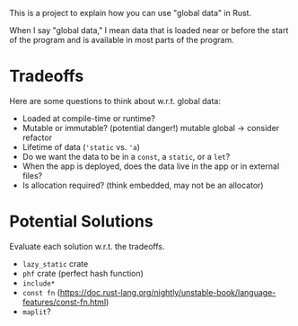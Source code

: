 This is a project to explain how you can use "global data" in Rust.

When I say "global data," I mean data that is loaded near or before the start of the program and is available in most parts of the program.

# Tradeoffs

Here are some questions to think about w.r.t. global data:

- Loaded at compile-time or runtime?
- Mutable or immutable? (potential danger!) mutable global -> consider refactor
- Lifetime of data (`'static` vs. `'a`)
- Do we want the data to be in a `const`, a `static`, or a `let`?
- When the app is deployed, does the data live in the app or in external files?
- Is allocation required? (think embedded, may not be an allocator)

# Potential Solutions

Evaluate each solution w.r.t. the tradeoffs.

- `lazy_static` crate
- `phf` crate (perfect hash function)
- `include*`
- `const fn` (https://doc.rust-lang.org/nightly/unstable-book/language-features/const-fn.html)
- `maplit`?